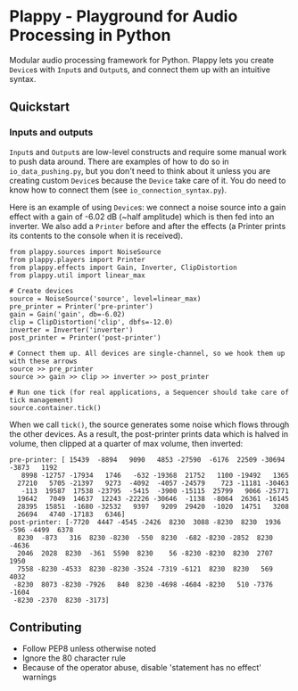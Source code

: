 # Plappy - Playground for Audio Processing in Python

Modular audio processing framework for Python. Plappy lets you create `Device`s with `Input`s and 
 `Output`s, and connect them up with an intuitive syntax.
 
## Quickstart
### Inputs and outputs

`Input`s and `Output`s are low-level constructs and require some manual work to push data around.
 There are examples of how to do so in `io_data_pushing.py`,
 but you don't need to think about it unless you are creating custom `Device`s because the `Device` take care of it.
 You do need to know how to connect them (see  `io_connection_syntax.py`).


Here is an example of using `Device`s: we connect a noise source into a gain effect
with a gain of -6.02 dB (~half amplitude) which is then fed into an inverter. We also add a `Printer` before and after the effects
 (a Printer prints its contents to the console when it is received).
 
 ~~~
from plappy.sources import NoiseSource
from plappy.players import Printer
from plappy.effects import Gain, Inverter, ClipDistortion
from plappy.util import linear_max

# Create devices
source = NoiseSource('source', level=linear_max)
pre_printer = Printer('pre-printer')
gain = Gain('gain', db=-6.02)
clip = ClipDistortion('clip', dbfs=-12.0)
inverter = Inverter('inverter')
post_printer = Printer('post-printer')

# Connect them up. All devices are single-channel, so we hook them up with these arrows
source >> pre_printer
source >> gain >> clip >> inverter >> post_printer

# Run one tick (for real applications, a Sequencer should take care of tick management)
source.container.tick()
~~~

When we call `tick()`, the source generates some noise which flows through the other devices.
As a result, the post-printer prints data which is halved in volume, then clipped at a quarter of max volume, then inverted:

~~~
pre-printer: [ 15439  -8894   9090   4853 -27590  -6176  22509 -30694  -3873   1192
   8998 -12757 -17934   1746   -632 -19368  21752   1100 -19492   1365
  27210   5705 -21397   9273  -4092  -4057 -24579    723 -11181 -30463
   -113  19587  17538 -23795  -5415  -3900 -15115  25799   9066 -25771
  19642   7049  14637  12243 -22226 -30646  -1138  -8064  26361 -16145
  28395  15851  -1680 -32532   9397   9209  29420  -1020  14751   3208
  26694   4740 -17183   6346]
post-printer: [-7720  4447 -4545 -2426  8230  3088 -8230  8230  1936  -596 -4499  6378
  8230  -873   316  8230 -8230  -550  8230  -682 -8230 -2852  8230 -4636
  2046  2028  8230  -361  5590  8230    56 -8230 -8230  8230  2707  1950
  7558 -8230 -4533  8230 -8230 -3524 -7319 -6121  8230  8230   569  4032
 -8230  8073 -8230 -7926   840  8230 -4698 -4604 -8230   510 -7376 -1604
 -8230 -2370  8230 -3173]
~~~

## Contributing

* Follow PEP8 unless otherwise noted
* Ignore the 80 character rule
* Because of the operator abuse, disable 'statement has no effect' warnings
